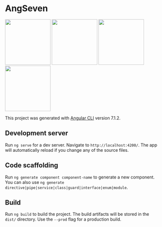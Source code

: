 # AngSeven
<img src="https://user-images.githubusercontent.com/39102199/59362708-efd97380-8d01-11e9-9f67-0262c5a29a36.png" height="150" width="150">
<img src="https://user-images.githubusercontent.com/39102199/59362767-054e9d80-8d02-11e9-84ca-7df557c5aed7.png" height="150" width="150">
<img src="https://user-images.githubusercontent.com/39102199/59362831-244d2f80-8d02-11e9-928b-214c26982c4d.png" height="150" width="150">
<img src="https://user-images.githubusercontent.com/39102199/59362886-45ae1b80-8d02-11e9-852d-d4efe1933748.png" height="150" width="150">



This project was generated with [Angular CLI](https://github.com/angular/angular-cli) version 7.1.2.

## Development server

Run `ng serve` for a dev server. Navigate to `http://localhost:4200/`. The app will automatically reload if you change any of the source files.

## Code scaffolding

Run `ng generate component component-name` to generate a new component. You can also use `ng generate directive|pipe|service|class|guard|interface|enum|module`.

## Build

Run `ng build` to build the project. The build artifacts will be stored in the `dist/` directory. Use the `--prod` flag for a production build.


